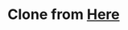 <h1 align="center">
  Clone from <a href="https://github.com/JoseRFelix/nextjs-starter-blog">Here</a>
</h1>
